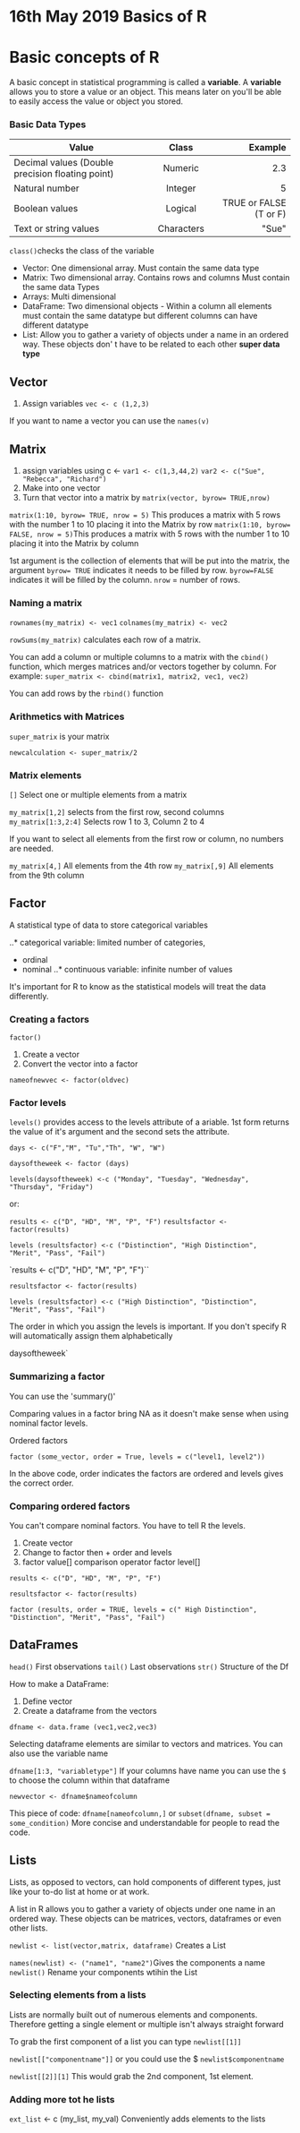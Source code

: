  # 16th May 2019 Basics of R

# Basic concepts of R
A basic concept in statistical programming is called a **variable**. A **variable** allows you to store a value or an object. This means later on you'll be able to easily access the value or object you stored.

### Basic Data Types

| Value       | Class| Example |
| ------------- |:-------------:| -----:|
| Decimal values (Double precision floating point) | Numeric | 2.3
| Natural number | Integer      |  5 |
| Boolean values |Logical    |   TRUE or FALSE (T or F) |
| Text or string values|    Characters   |   "Sue"|
`class()`checks the class of the variable

* Vector: One dimensional array. Must contain the same data type
* Matrix: Two dimensional array. Contains rows and columns Must contain the same data Types
* Arrays: Multi dimensional
* DataFrame: Two dimensional objects - Within a column all elements must contain the same datatype but different columns can have different datatype
* List: Allow you to gather a variety of objects under a name in an ordered way. These objects don' t have to be related to each other **super data type**

## Vector

1. Assign variables
`vec <- c (1,2,3)`

If you want to name a vector you can use the `names(v)`

## Matrix

1. assign variables using c <- `var1 <- c(1,3,44,2)` `var2 <- c("Sue", "Rebecca", "Richard")`
2. Make into one vector
3. Turn that vector into a matrix by  `matrix(vector, byrow= TRUE,nrow)`

`matrix(1:10, byrow= TRUE, nrow = 5)` This produces a matrix with 5 rows with the number 1 to 10 placing it into the Matrix by row
`matrix(1:10, byrow= FALSE, nrow = 5)`This produces a matrix with 5 rows with the number 1 to 10 placing it into the Matrix by column

1st argument is the collection of elements that will be put into the matrix, the argument `byrow= TRUE` indicates it needs to be filled by row. `byrow=FALSE` indicates it will be filled by the column. `nrow` = number of rows.

### Naming a matrix
`rownames(my_matrix) <- vec1`
`colnames(my_matrix) <- vec2`

`rowSums(my_matrix)` calculates each row of a matrix.

You can add a column or multiple columns to a matrix with the `cbind()` function, which merges matrices and/or vectors together by column. For example:
`super_matrix <- cbind(matrix1, matrix2, vec1, vec2)`

You can add rows by the `rbind()` function

### Arithmetics with Matrices

`super_matrix` is your matrix

`newcalculation <- super_matrix/2`

### Matrix elements
`[]` Select one or multiple elements from a matrix

`my_matrix[1,2]` selects from the first row, second columns
`my_matrix[1:3,2:4]` Selects row 1 to 3, Column 2 to 4

If you want to select all elements from the first row or column, no numbers are needed.

`my_matrix[4,]` All elements from the 4th row
`my_matrix[,9]` All elements from the 9th column

## Factor

A statistical type of data to store categorical variables

..* categorical variable: limited number of categories,
- ordinal
- nominal
..* continuous variable: infinite number of values

It's important for R to know as the statistical models will treat the data differently.

### Creating a factors
`factor()`
1. Create a vector
2. Convert the vector into a factor

`nameofnewvec <- factor(oldvec)`

### Factor levels
`levels()` provides access to the levels attribute of a ariable. 1st form returns the value of it's argument and the second sets the attribute.

`days <- c("F","M", "Tu","Th", "W", "W")`

`daysoftheweek <- factor (days)`

`levels(daysoftheweek) <-c ("Monday", "Tuesday", "Wednesday", "Thursday", "Friday")`


or:

`results <- c("D", "HD", "M", "P", "F")`
`resultsfactor <- factor(results)`

`levels (resultsfactor) <-c ("Distinction", "High Distinction", "Merit", "Pass", "Fail")`

`results <- c("D", "HD", "M", "P", "F")``

`resultsfactor <- factor(results)`

`levels (resultsfactor) <-c ("High Distinction", "Distinction", "Merit", "Pass", "Fail")`

The order in which you assign the levels is important. If you don't specify R will automatically assign them alphabetically

daysoftheweek`

### Summarizing a factor
You can use the 'summary()'

Comparing values in a factor bring NA as it doesn't make sense when using nominal factor levels.

Ordered factors

`factor (some_vector,
      order = True,
      levels = c("level1, level2"))`

In the above code, order indicates the factors are ordered and levels gives the correct order.

### Comparing ordered factors

You can't compare nominal factors. You have to tell R the levels.

1. Create vector
2. Change to factor then + order and levels
3. factor value[] comparison operator factor level[]

`results <- c("D", "HD", "M", "P", "F")`

`resultsfactor <- factor(results)`

`factor (results, order = TRUE, levels = c(" High Distinction", "Distinction", "Merit", "Pass", "Fail")`

## DataFrames

`head()` First observations
`tail()` Last observations
`str()` Structure of the Df

How to make a DataFrame:
1. Define vector
2. Create a dataframe from the vectors

`dfname <- data.frame (vec1,vec2,vec3)`

Selecting dataframe elements are similar to vectors and matrices. You can also use the variable name

`dfname[1:3, "variabletype"]`
If your columns have name you can use the `$` to choose the column within that dataframe

`newvector <- dfname$nameofcolumn`

This piece of code:
`dfname[nameofcolumn,]` or
`subset(dfname, subset = some_condition)` More concise and understandable for people to read the code.

## Lists

Lists, as opposed to vectors, can hold components of different types, just like your to-do list at home or at work.

A list in R allows you to gather a variety of objects under one name in an ordered way. These objects can be matrices, vectors, dataframes or even other lists.

`newlist <- list(vector,matrix, dataframe)` Creates a List

`names(newlist) <- ("name1", "name2")`Gives the components a name
`newlist()`
Rename your components wtihin the List

### Selecting elements from a lists
Lists are normally built out of numerous elements and components. Therefore getting a single element or multiple isn't always straight forward

To grab the first component of a list you can type
`newlist[[1]]`

`newlist[["componentname"]]`
or you could use the $
`newlist$componentname`

`newlist[[2]][1]` This would grab the 2nd component, 1st element.

### Adding more tot he lists

`ext_list` <- c (my_list, my_val)
Conveniently adds elements to the lists
